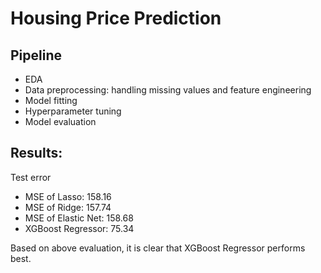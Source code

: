 # Housing Price Prediction

## Pipeline
- EDA
- Data preprocessing: handling missing values and feature engineering
- Model fitting
- Hyperparameter tuning
- Model evaluation

## Results:
Test error
- MSE of Lasso:  158.16
- MSE of Ridge:  157.74
- MSE of Elastic Net:  158.68
- XGBoost Regressor: 75.34

Based on above evaluation, it is clear that XGBoost Regressor performs best.
